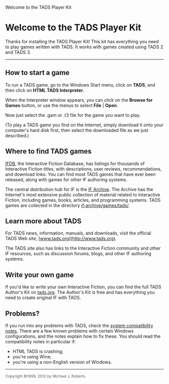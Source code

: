 ---
---
Welcome to the TADS Player Kit

<div id="main">

<div>

# Welcome to the TADS Player Kit

Thanks for installing the TADS Player Kit! This kit has everything you
need to play games written with TADS. It works with games created using
TADS 2 and TADS 3.

------------------------------------------------------------------------

## How to start a game

To run a TADS game, go to the Windows Start menu, click on **TADS**, and
then click on **HTML TADS Interpreter**.

When the Interpreter window appears, you can click on the **Browse for
Games** button, or use the menus to select **File** \| **Open**.

Now just select the .gam or .t3 file for the game you want to play.

(To play a TADS game you find on the Internet, simply download it onto
your computer's hard disk first, then select the downloaded file as we
just described.)

## Where to find TADS games

[IFDB](http://ifdb.tads.org/), the Interactive Fiction Database, has
listings for thousands of Interactive Fiction titles, with descriptions,
user reviews, recommendations, and download links. You can find most
TADS games that have ever been released, along with games for other IF
authoring systems.

The central distribution hub for IF is the [IF
Archive](http://www.ifarchive.org/). The Archive has the Internet's most
extensive public collection of material related to Interactive Fiction,
including games, books, articles, and programming systems. TADS games
are collected in the directory
[if-archive/games/tads/](http://www.ifarchive.org/indexes/if-archiveXgamesXtads.html).

## Learn more about TADS

For TADS news, information, manuals, and downloads, visit the official
TADS Web site, [www.tads.org](http://www.tads.org).

The TADS site also has links to the Interactive Fiction community and
other IF resources, such as discussion forums, blogs, and other IF
authoring systems.

## Write your own game

If you'd like to write your own Interactive Fiction, you can find the
full TADS Author's Kit on [tads.org](http://www.tads.org). The Author's
Kit is free and has everything you need to create original IF with TADS.

## Problems?

If you run into any problems with TADS, check the [system compatibility
notes](../compat.html). There are a few known problems with certain
Windows configurations, and the notes explain how to fix these. You
should read the compatibility notes in particular if:

- HTML TADS is crashing;
- you're using Wine;
- you're using a non-English version of Windows.

------------------------------------------------------------------------

<span style="font-size: 85%; color: #606060;"> Copyright ©1999, 2012 by
Michael J. Roberts. </span>

</div>

</div>

